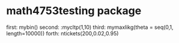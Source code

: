 # math4753testing package

first: mybin()
second: :mycltp(1,10)
third: mymaxlikg(theta = seq(0,1, length=10000))
forth: ntickets(200,0.02,0.95)
